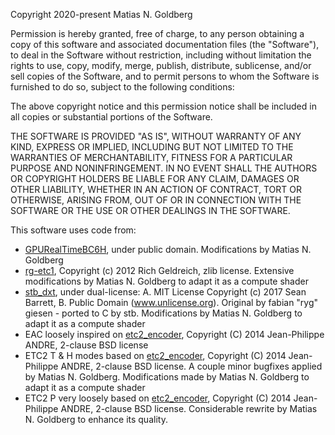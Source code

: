 Copyright 2020-present Matias N. Goldberg

Permission is hereby granted, free of charge, to any person obtaining a copy of this software and associated documentation files (the "Software"), to deal in the Software without restriction, including without limitation the rights to use, copy, modify, merge, publish, distribute, sublicense, and/or sell copies of the Software, and to permit persons to whom the Software is furnished to do so, subject to the following conditions:

The above copyright notice and this permission notice shall be included in all copies or substantial portions of the Software.

THE SOFTWARE IS PROVIDED "AS IS", WITHOUT WARRANTY OF ANY KIND, EXPRESS OR IMPLIED, INCLUDING BUT NOT LIMITED TO THE WARRANTIES OF MERCHANTABILITY, FITNESS FOR A PARTICULAR PURPOSE AND NONINFRINGEMENT. IN NO EVENT SHALL THE AUTHORS OR COPYRIGHT HOLDERS BE LIABLE FOR ANY CLAIM, DAMAGES OR OTHER LIABILITY, WHETHER IN AN ACTION OF CONTRACT, TORT OR OTHERWISE, ARISING FROM, OUT OF OR IN CONNECTION WITH THE SOFTWARE OR THE USE OR OTHER DEALINGS IN THE SOFTWARE.


This software uses code from:

* [GPURealTimeBC6H](https://github.com/knarkowicz/GPURealTimeBC6H), under public domain. Modifications by Matias N. Goldberg
* [rg-etc1](https://github.com/richgel999/rg-etc1/), Copyright (c) 2012 Rich Geldreich, zlib license. Extensive modifications by Matias N. Goldberg to adapt it as a compute shader
* [stb_dxt](https://github.com/nothings/stb/blob/master/stb_dxt.h), under dual-license: A. MIT License
Copyright (c) 2017 Sean Barrett, B. Public Domain (www.unlicense.org). Original by fabian "ryg" giesen - ported to C by stb. Modifications by Matias N. Goldberg to adapt it as a compute shader
* EAC loosely inspired on [etc2_encoder](https://github.com/titilambert/packaging-efl/blob/master/src/static_libs/rg_etc/etc2_encoder.c), Copyright (C) 2014 Jean-Philippe ANDRE, 2-clause BSD license
* ETC2 T & H modes based on [etc2_encoder](https://github.com/titilambert/packaging-efl/blob/master/src/static_libs/rg_etc/etc2_encoder.c), Copyright (C) 2014 Jean-Philippe ANDRE, 2-clause BSD license. A couple minor bugfixes applied by Matias N. Goldberg. Modifications made by Matias N. Goldberg to adapt it as a compute shader
* ETC2 P very loosely based on [etc2_encoder](https://github.com/titilambert/packaging-efl/blob/master/src/static_libs/rg_etc/etc2_encoder.c), Copyright (C) 2014 Jean-Philippe ANDRE, 2-clause BSD license. Considerable rewrite by Matias N. Goldberg to enhance its quality.
